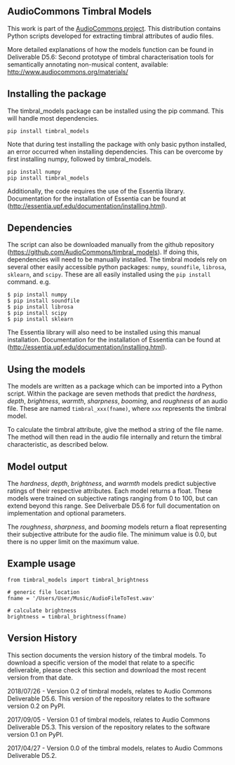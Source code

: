 ## AudioCommons Timbral Models
This work is part of the [AudioCommons project](https://www.audiocommons.org).
This distribution contains Python scripts developed for extracting timbral attributes of audio files.

More detailed explanations of how the models function can be found in Deliverable D5.6: Second prototype of timbral characterisation tools for semantically annotating non-musical content, available: http://www.audiocommons.org/materials/


## Installing the package
The timbral_models package can be installed using the pip command.  This will handle most dependencies.
```
pip install timbral_models
```
Note that during test installing the package with only basic python installed, an error occurred when installing dependencies.  This can be overcome by first installing numpy, followed by timbral_models.
```
pip install numpy
pip install timbral_models
```

Additionally, the code requires the use of the Essentia library.  Documentation for the installation of Essentia can be found at (http://essentia.upf.edu/documentation/installing.html).  


## Dependencies
The script can also be downloaded manually from the github repository (https://github.com/AudioCommons/timbral_models).  If doing this, dependencies will need to be manually installed.  The timbral models rely on several other easily accessible python packages: `numpy`, `soundfile`, `librosa`, `sklearn`, and `scipy`.  These are all easily installed using the `pip install` command.  e.g.
```
$ pip install numpy
$ pip install soundfile
$ pip install librosa
$ pip install scipy
$ pip install sklearn
```

The Essentia library will also need to be installed using this manual installation.  Documentation for the installation of Essentia can be found at (http://essentia.upf.edu/documentation/installing.html).


## Using the models
The models are written as a package which can be imported into a Python script.  Within the package are seven methods that predict the *hardness*, *depth*, *brightness*, *warmth*, *sharpness*, *booming*, and *roughness* of an audio file.  These are named `timbral_xxx(fname)`, where `xxx` represents the timbral model.

To calculate the timbral attribute, give the method a string of the file name.  The method will then read in the audio file internally and return the timbral characteristic, as described below.


## Model output
The *hardness*, *depth*, *brightness*, and *warmth* models predict subjective ratings of their respective attributes.  Each model returns a float.  These models were trained on subjective ratings ranging from 0 to 100, but can extend beyond this range.  See Deliverbale D5.6 for full documentation on implementation and optional parameters.

The *roughness*, *sharpness*, and *booming* models return a float representing their subjective attribute for the audio file.  The minimum value is 0.0, but there is no upper limit on the maximum value.


## Example usage

```
from timbral_models import timbral_brightness 

# generic file location
fname = '/Users/User/Music/AudioFileToTest.wav'

# calculate brightness
brightness = timbral_brightness(fname) 
```


## Version History
This section documents the version history of the timbral models.  To download a specific version of the model that relate to a specific deliverable, please check this section and download the most recent version from that date.

2018/07/26 - Version 0.2 of timbral models, relates to Audio Commons Deliverable D5.6.  This version of the repository relates to the software version 0.2 on PyPI. 

2017/09/05 - Version 0.1 of timbral models, relates to Audio Commons Deliverable D5.3.  This version of the repository relates to the software version 0.1 on PyPI.

2017/04/27 - Version 0.0 of the timbral models, relates to Audio Commons Deliverable D5.2. 
